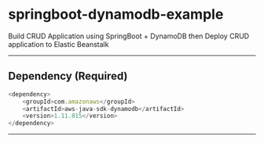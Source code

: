# springboot-dynamodb-example
Build CRUD Application using SpringBoot + DynamoDB then Deploy CRUD application to Elastic Beanstalk 


---

## Dependency (Required)

```javascript
<dependency>
	<groupId>com.amazonaws</groupId>
	<artifactId>aws-java-sdk-dynamodb</artifactId>
	<version>1.11.815</version>
</dependency>
```

---
